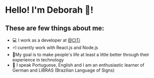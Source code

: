 # Hello! I'm Deborah 🌷! 

## These are few things about me:
<ul> 
  <li>💻 I work as a developer at <a href=""https://citi.org.br>@CITi </a></li>
  <li>⚡I curently work with React.js and Node.js</li>
  <li>🎯My goal is to make people's life at least a little better through their experience in technology</li>
  <li>📓 I speak Portuguese, English and I am an enthusiastic learner of German and LIBRAS (Brazilian Language of Signs)</li>
</ul>

